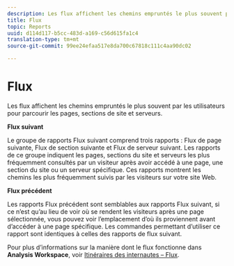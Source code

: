 ```yaml
---
description: Les flux affichent les chemins empruntés le plus souvent par les utilisateurs pour parcourir les pages, sections de site et serveurs.
title: Flux
topic: Reports
uuid: d114d117-b5cc-483d-a169-c56d615fa1c4
translation-type: tm+mt
source-git-commit: 99ee24efaa517e8da700c67818c111c4aa90dc02

---
```



# Flux

Les flux affichent les chemins empruntés le plus souvent par les utilisateurs pour parcourir les pages, sections de site et serveurs.

**Flux suivant**

Le groupe de rapports Flux suivant comprend trois rapports : Flux de page suivante, Flux de section suivante et Flux de serveur suivant. Les rapports de ce groupe indiquent les pages, sections du site et serveurs les plus fréquemment consultés par un visiteur après avoir accédé à une page, une section du site ou un serveur spécifique. Ces rapports montrent les chemins les plus fréquemment suivis par les visiteurs sur votre site Web.

**Flux précédent**

Les rapports Flux précédent sont semblables aux rapports Flux suivant, si ce n’est qu’au lieu de voir où se rendent les visiteurs après une page sélectionnée, vous pouvez voir l’emplacement d’où ils proviennent avant d’accéder à une page spécifique. Les commandes permettant d’utiliser ce rapport sont identiques à celles des rapports de flux suivant.

Pour plus d’informations sur la manière dont le flux fonctionne dans **Analysis Workspace**, voir [Itinéraires des internautes – Flux](/help/analyze/analysis-workspace/visualizations/c-flow/flow.md).
